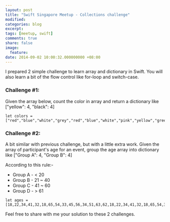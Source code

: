 ```yaml
---
layout: post
title: "Swift Singapore Meetup - Collections challenge"
modified:
categories: blog
excerpt:
tags: [meetup, swift]
comments: true
share: false
image:
  feature:
date: 2014-09-02 10:00:32.000000000 +08:00
---
```


I prepared 2 simple challenge to learn array and dictionary in Swift. You will also learn a bit of the flow control like for-loop and switch-case.

### Challenge #1:
Given the array below, count the color in array and return a dictionary like ["yellow": 4, "black": 4]

<pre><code>let colors = ["red","blue","white","grey","red","blue","white","pink","yellow","green","black","pink","red","blue","white","grey","red","blue","white","pink","yellow","green","black","red","blue","white","grey","red","blue","white","pink","yellow","green","black","red","blue","white","grey","red","blue","white","pink","yellow","green","black"]</code></pre>

### Challenge #2:
A bit similar with previous challenge, but with a little extra work.
Given the array of participant's age for an event, group the age array into dictionary like ["Group A": 4, "Group B": 4]

According to this rule:-

* Group A - &lt; 20
* Group B - 21 ~ 40
* Group C - 41 ~ 60
* Group D - &gt; 61

<pre><code>let ages = [18,22,34,41,32,18,65,54,33,45,56,34,51,63,62,18,22,34,41,32,18,65,54,33,45,56,34,51,63,62,57,43,21,33,19,28,18,22,34,41,32,18,65,54,33,45,56,34,51,63,62,18,22,34,41,32,18,65,54,33,45,56,34,51,63,62]</code></pre>

Feel free to share with me your solution to these 2 challenges.

